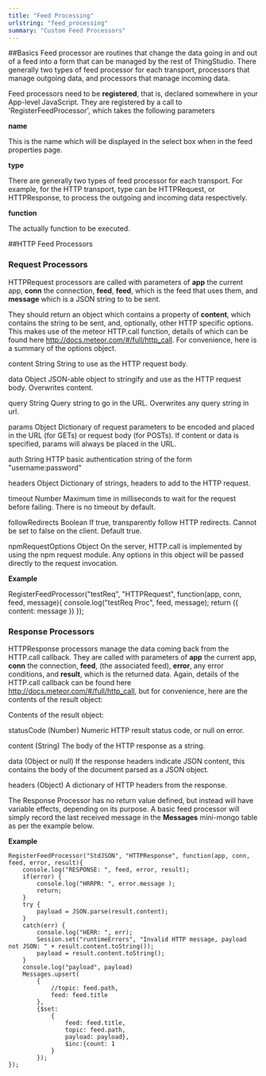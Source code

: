 ```yaml
---
title: "Feed Processing"
urlstring: "feed_processing"
summary: "Custom Feed Processors"
---
```


##Basics
Feed processor are routines that change the data going in and out of a feed into a form that can be managed by the rest of ThingStudio.
There generally two types of feed processor for each transport, processors that manage outgoing data, and processors that manage incoming data.

Feed processors need to be __registered__, that is, declared somewhere in your App-level JavaScript.
They are registered by a call to 'RegisterFeedProcessor', which takes the following parameters

__name__

This is the name which will be displayed in the select box when in the feed properties page.

__type__

There are generally two types of feed processor for each transport. For example,
for the HTTP transport, type can be HTTPRequest, or HTTPResponse, to process the outgoing
and incoming data respectively.

__function__

The actually function to be executed.

##HTTP Feed Processors
### Request Processors
HTTPRequest processors are called with parameters of __app__ the current app, __conn__ the connection, __feed__, __feed__, which is the feed that uses them,
and __message__ which is a JSON string to to be sent.

They should return an object which contains a property of __content__, which
contains the string to be sent, and, optionally, other HTTP specific options.
This makes use of the meteor HTTP.call function, details of which can be found
here http://docs.meteor.com/#/full/http_call. For convenience, here is a summary of the
options object.

content String
String to use as the HTTP request body.

data Object
JSON-able object to stringify and use as the HTTP request body. Overwrites content.

query String
Query string to go in the URL. Overwrites any query string in url.

params Object
Dictionary of request parameters to be encoded and placed in the URL (for GETs) or request body (for POSTs). If content or data is specified, params will always be placed in the URL.

auth String
HTTP basic authentication string of the form "username:password"

headers Object
Dictionary of strings, headers to add to the HTTP request.

timeout Number
Maximum time in milliseconds to wait for the request before failing. There is no timeout by default.

followRedirects Boolean
If true, transparently follow HTTP redirects. Cannot be set to false on the client. Default true.

npmRequestOptions Object
On the server, HTTP.call is implemented by using the npm request module. Any options in this object will be passed directly to the request invocation.

__Example__

RegisterFeedProcessor("testReq", "HTTPRequest", function(app, conn, feed, message){
	console.log("testReq Proc", feed, message);
	return ({
		content: message
	})
});



### Response Processors
HTTPResponse processors manage the data coming back from the HTTP.call callback.
They are called with parameters of __app__ the current app, __conn__ the connection, __feed__, (the associated feed), __error__, any
error conditions, and __result__, which is the returned data. Again, details of the
HTTP.call callback can be found here http://docs.meteor.com/#/full/http_call, but for convenience,
here are the contents of the result object:

Contents of the result object:

statusCode (Number)
Numeric HTTP result status code, or null on error.

content (String)
The body of the HTTP response as a string.

data (Object or null)
If the response headers indicate JSON content, this contains the body of the document parsed as a JSON object.

headers (Object)
A dictionary of HTTP headers from the response.

The Response Processor has no return value defined, but instead will have variable
effects, depending on its purpose. A basic feed processor will simply record the last
received message in the __Messages__ mini-mongo table as per the example below.


__Example__

	RegisterFeedProcessor("StdJSON", "HTTPResponse", function(app, conn, feed, error, result){
		console.log("RESPONSE: ", feed, error, result);
		if(error) {
			console.log("HRRPR: ", error.message );
			return;
		}
		try {
			payload = JSON.parse(result.content);
		}
		catch(err) {
			console.log("HERR: ", err);
			Session.set("runtimeErrors", "Invalid HTTP message, payload not JSON: " + result.content.toString());
			payload = result.content.toString();
		}
		console.log("payload", payload)
		Messages.upsert(
			{
				//topic: feed.path,
				feed: feed.title
			},
			{$set:
				{
					feed: feed.title,
					topic: feed.path,
					payload: payload},
					$inc:{count: 1
				}
			});
	});
